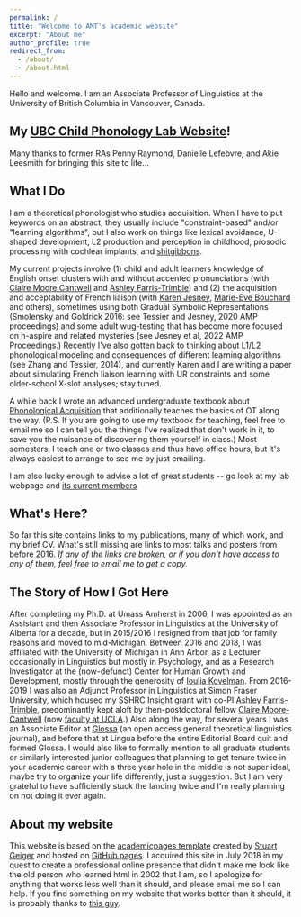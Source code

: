 ```yaml
---
permalink: /
title: "Welcome to AMT's academic website"
excerpt: "About me"
author_profile: true
redirect_from: 
  - /about/
  - /about.html
---
```

<div class="amtText" markdown="1">
Hello and welcome. I am an Associate Professor of Linguistics at the University of British Columbia in Vancouver, Canada.

My <a href="http://childphonlab.arts.ubc.ca">UBC Child Phonology Lab Website</A>! 
---
Many thanks to former RAs Penny Raymond, Danielle Lefebvre, and Akie Leesmith for bringing this site to life...

What I Do
---
I am a theoretical phonologist who studies acquisition. When I have to put keywords on an abstract, they usually include "constraint-based" and/or "learning algorithms", but I also work on things like lexical avoidance, U-shaped development, L2 production and perception in childhood, prosodic processing with cochlear implants, and <a href="https://vancouver.nerdnite.com/files/2021/11/S3E5-Science-of-Swearing.pdf">shitgibbons</a>. 

My current projects involve (1) child and adult learners knowledge of English onset clusters with and without accented pronunciations (with <a href="http://www.clairemoorecantwell.org/">Claire Moore Cantwell</a> and <a href="https://www.sfu.ca/linguistics/people/faculty/farris-trimble.html">Ashley Farris-Trimble</a>) and (2) the acquisition and acceptability of French liaison (with <a href="https://carleton.ca/slals/people/jesney-karen/">Karen Jesney</a>, <a href="https://fhis.ubc.ca/profile/marie-eve-bouchard/">Marie-Eve Bouchard</a> and others), sometimes using both Gradual Symbolic Representations (Smolensky and Goldrick 2016: see Tessier and Jesney, 2020 AMP proceedings) and some adult wug-testing that has become more focused on h-aspire and related mysteries (see Jesney et al, 2022 AMP Proceedings.) Recently I've also gotten back to thinking about L1/L2 phonological modeling and consequences of different learning algorithns (see Zhang and Tessier, 2014), and currently Karen and I are writing a paper about simulating French liaison learning with UR constraints and some older-school X-slot analyses; stay tuned.  

A while back I wrote an advanced undergraduate textbook about <A href="https://www.macmillanihe.com/page/detail/Phonological-Acquisition/?K=9780230293762">Phonological Acquisition</a> that additionally teaches the basics of OT along the way. (P.S. If you are going to use my textbook for teaching, feel free to email me so I can tell you the things I've realized that don't work in it, to save you the nuisance of discovering them yourself in class.) Most semesters, I teach one or two classes and thus have office hours, but it's always easiest to arrange to see me by just emailing. 

I am also lucky enough to advise a lot of great students -- go look at my lab webpage and <a href="https://childphonlab.arts.ubc.ca/labmembers/">its current members</a>

What's Here?
-----
So far this site contains links to my publications, many of which work, and my brief CV.
What's still missing are links to most talks and posters from before 2016. *If any of the links are broken, or if you don't have access to any of them, feel free to email me to get a copy.*

The Story of How I Got Here
-----
After completing my Ph.D. at Umass Amherst in 2006, I was appointed as an Assistant and then Associate Professor in Linguistics at the University of Alberta for a decade, but in 2015/2016 I resigned from that job for family reasons and moved to mid-Michigan. Between 2016 and 2018, I was affiliated with the University of Michigan in Ann Arbor, as a Lecturer occasionally in Linguistics but mostly in Psychology, and as a Research Investigator at the (now-defunct) Center for Human Growth and Development, mostly through the generosity of <a href="https://lsa.umich.edu/psych/people/faculty/kovelman.html">Ioulia Kovelman</a>. From 2016-2019 I was also an Adjunct Professor in Linguistics at Simon Fraser University, which housed my SSHRC Insight grant with co-PI <a href="https://www.sfu.ca/linguistics/people/faculty/farris-trimble.html">Ashley Farris-Trimble</a>, predominantly kept aloft by then-postdoctoral fellow <a href="http://www.clairemoorecantwell.org/">Claire Moore-Cantwell</a> (now <a href="https://linguistics.ucla.edu/person/claire-moore-cantwell/">faculty at UCLA</a>.) Also along the way, for several years I was an Associate Editor at <a href="https://www.glossa-journal.org/">Glossa</a> (an open access general theoretical linguistics journal), and before that at Lingua before the entire Editorial Board quit and formed Glossa. I would also like to formally mention to all graduate students or similarly interested junior colleagues that planning to get tenure twice in your academic career with a three year hole in the middle is not super ideal, maybe try to organize your life differently, just a suggestion. But I am very grateful to have sufficiently stuck the landing twice and I'm really planning on not doing it ever again.

**About my website**
------
This website is based on the [academicpages template](https://github.com/academicpages/academicpages.github.io) created by [Stuart Geiger](http://stuartgeiger.com) and hosted on [GitHub pages](https://pages.github.com). I acquired this site in July 2018 in my quest to create a professional online presence that didn't make me look like the old person who learned html in 2002 that I am, so I apologize for anything that works less well than it should, and please email me so I can help. If you find something on my website that works better than it should, it is probably thanks to <a href="https://rogertessier.org/">this guy</a>.
</div>
